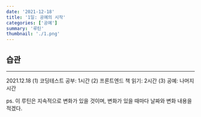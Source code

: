 ```yaml
---
date: '2021-12-18'
title: '1일: 공예의 시작'
categories: ['공예']
summary: '루틴'
thumbnail: './1.png'
---
```


## 습관

---

2021.12.18
(1) 코딩테스트 공부: 1시간
(2) 프론트엔드 책 읽기: 2시간
(3) 공예: 나머지 시간

ps. 이 루틴은 지속적으로 변화가 있을 것이며, 변화가 있을 때마다 날짜와 변화 내용을 적겠다.
